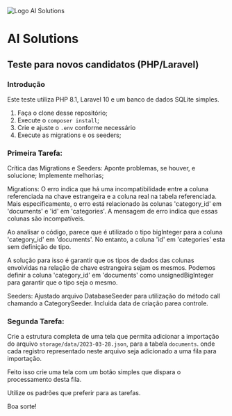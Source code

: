 ![Logo AI Solutions](http://aisolutions.tec.br/wp-content/uploads/sites/2/2019/04/logo.png)

# AI Solutions

## Teste para novos candidatos (PHP/Laravel)

### Introdução

Este teste utiliza PHP 8.1, Laravel 10 e um banco de dados SQLite simples.

1. Faça o clone desse repositório;
1. Execute o `composer install`;
1. Crie e ajuste o `.env` conforme necessário
1. Execute as migrations e os seeders;

### Primeira Tarefa:

Crítica das Migrations e Seeders: Aponte problemas, se houver, e solucione; Implemente melhorias;

Migrations:
O erro indica que há uma incompatibilidade entre a coluna referenciada na chave estrangeira e a coluna real na tabela referenciada. Mais especificamente, o erro está relacionado às colunas 'category_id' em 'documents' e 'id' em 'categories'. A mensagem de erro indica que essas colunas são incompatíveis.

Ao analisar o código, parece que é utilizado o tipo bigInteger para a coluna 'category_id' em 'documents'. No entanto, a coluna 'id' em 'categories' esta sem definição de tipo.

A solução para isso é garantir que os tipos de dados das colunas envolvidas na relação de chave estrangeira sejam os mesmos. Podemos definir a coluna 'category_id' em 'documents' como unsignedBigInteger para garantir que o tipo seja o mesmo.

Seeders:
Ajustado arquivo DatabaseSeeder para utilização do método call chamando a CategorySeeder.
Incluida data de criação parea controle.

### Segunda Tarefa:

Crie a estrutura completa de uma tela que permita adicionar a importação do arquivo `storage/data/2023-03-28.json`, para a tabela `documents`. onde cada registro representado neste arquivo seja adicionado a uma fila para importação.

Feito isso crie uma tela com um botão simples que dispara o processamento desta fila.

Utilize os padrões que preferir para as tarefas.

Boa sorte!

